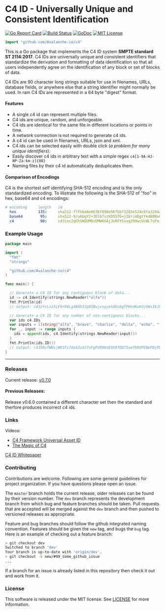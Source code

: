 
# C4 ID - Universally Unique and Consistent Identification


[![Go Report Card](https://goreportcard.com/badge/github.com/Avalanche-io/c4)](https://goreportcard.com/report/github.com/Avalanche-io/c4)
[![Build Status](https://travis-ci.org/Avalanche-io/c4.svg?branch=master)](https://travis-ci.org/Avalanche-io/c4)
[![GoDoc](https://godoc.org/github.com/Avalanche-io/c4?status.svg)](https://godoc.org/github.com/avalanche-io/c4)
[![MIT License](https://img.shields.io/badge/license-MIT-blue.svg)](./LICENSE)

```go
import "github.com/Avalanche-io/c4"
```

This is a Go package that implements the C4 ID system **SMPTE standard ST 2114:2017**. C4 IDs are universally unique and consistent identifiers that standardize the derivation and formatting of data identification so that all users independently agree on the identification of any block or set of blocks of data.

C4 IDs are 90 character long strings suitable for use in filenames, URLs, database fields, or anywhere else that a string identifier might normally be used. In ram C4 IDs are represented in a 64 byte "digest" format.

#### Features

- A single c4 id can represent multiple files.
- C4 ids are unique, random, and unforgeable.
- C4 ids are identical for the same file in different locations or points in time.
- A network connection is not required to generate c4 ids.
- A c4 id can be used in filenames, URLs, json and xml.
- C4 ids can be selected easily with double click (_a problem for many unique identifiers_).
- Easily discover c4 ids in arbitrary text with a simple regex `c4[1-9A-HJ-NP-Za-km-z]{88}`
- Naming files by their c4 id automatically deduplicates them.

#### Comparison of Encodings

C4 is the shortest self identifying SHA-512 encoding and is the only standardized encoding.
To illistrate the following is the SHA-512 of "foo" in hex, base64 and c4 encodings:

```yaml
# encoding     length   id
  hex          135:     sha512-f7fbba6e0636f890e56fbbf3283e524c6fa3204ae298382d624741d0dc6638326e282c41be5e4254d8820772c5518a2c5a8c0c7f7eda19594a7eb539453e1ed7
  base64        95:     sha512-9/u6bgY2+JDlb7vzKD5STG+jIErimDgtYkdB0NxmODJuKCxBvl5CVNiCB3LFUYosWowMf37aGVlKfrU5RT4e1w==
  c4            90:     c43inc2qGhSWQUMRvDMW6GAjJnRFY5sxq399wcUcWLTuPai84A2QWTfYu1gAW8f5FmZFGeYpLsSPyrSUh9Ao3J68Cc
```

### Example Usage

```go
package main

import (
  "fmt"
  "strings"

  "github.com/Avalanche-io/c4"
)

func main() {

  // Generate a C4 ID for any contiguous block of data...
  id := c4.Identify(strings.NewReader("alfa"))
  fmt.Println(id)
  // output: c43zYcLni5LF9rR4Lg4B8h3Jp8SBwjcnyyeh4bc6gTPHndKuKdjUWx1kJPYhZxYt3zV6tQXpDs2shPsPYjgG81wZM1

  // Generate a C4 ID for any number of non-contiguous blocks...
  var ids c4.IDs
  var inputs = []string{"alfa", "bravo", "charlie", "delta", "echo", "foxtrot", "golf", "hotel", "india"}
  for _, input := range inputs {
    ids = append(ids, c4.Identify(strings.NewReader(input)))
  }
  fmt.Println(ids.ID())
  // output: c435RzTWWsjWD1Fi7dxS3idJ7vFgPVR96oE95RfDDT5ue7hRSPENePDjPDJdnV46g7emDzWK8LzJUjGESMG5qzuXqq
}
```

---

### Releases

Current release: [v0.7.0](https://github.com/Avalanche-io/c4/tree/v0.7.0)

#### Previous Releases:

Release v0.6.0 contained a different character set then the standard and
therfore produces incorrect c4 ids.

### Links

Videos:
  - [C4 Framework Universal Asset ID](https://youtu.be/ZHQY0WYmGYU)
  - [The Magic of C4](https://youtu.be/vzh0JzKhY4o)

[C4 ID Whitepaper](http://www.cccc.io/c4id-whitepaper-u2.pdf)

### Contributing

Contributions are welcome. Following are some general guidelines for project organization. If you have questions please open an issue.

The `master` branch holds the current release, older releases can be found by their version number. The `dev` branch represents the development branch from which bug and feature branches should be taken. Pull requests that are accepted will be merged against the `dev` branch and then pushed to versioned releases as appropriate.

Feature and bug branches should follow the github integrated naming convention.  Features should be given the `new` tag, and bugs the `bug` tag.  Here is an example of checking out a feature branch:

```bash
> git checkout dev
Switched to branch 'dev'
Your branch is up-to-date with 'origin/dev'.
> git checkout -b new/#99_some_github_issue
...
```

If a branch for an issue is already listed in this repository then check it out and work from it.

### License
This software is released under the MIT license.  See [LICENSE](./LICENSE) for more information.
